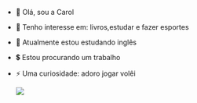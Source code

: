 * 👋 Olá, sou a Carol 
* 👀 Tenho interesse em: livros,estudar e fazer esportes 
* 🌱 Atualmente estou estudando inglês
* 💲 Estou procurando um trabalho
* ⚡️ Uma curiosidade: adoro jogar volêi
  
  ![](https://pa1.aminoapps.com/6738/b18768535af433c47803d0961c8dcf6276a52095_00.gif)


